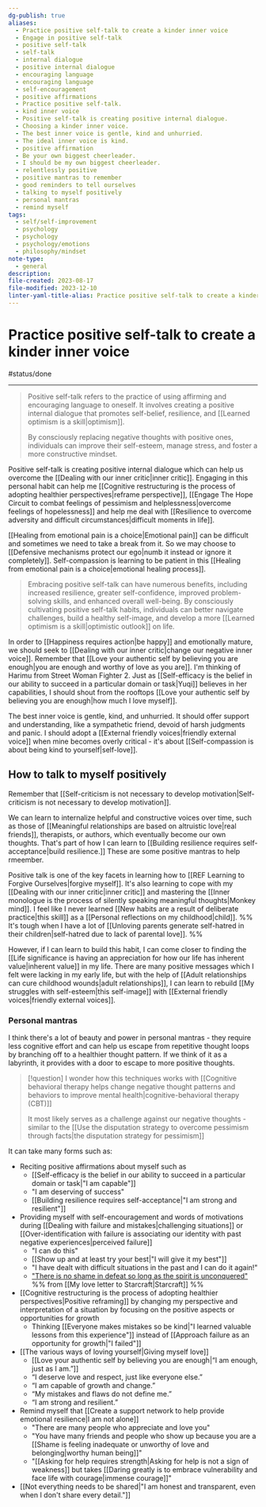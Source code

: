 ```yaml
---
dg-publish: true
aliases:
  - Practice positive self-talk to create a kinder inner voice
  - Engage in positive self-talk
  - positive self-talk
  - self-talk
  - internal dialogue
  - positive internal dialogue
  - encouraging language
  - encouraging language
  - self-encouragement
  - positive affirmations
  - Practice positive self-talk.
  - kind inner voice
  - Positive self-talk is creating positive internal dialogue.
  - Choosing a kinder inner voice.
  - The best inner voice is gentle, kind and unhurried.
  - The ideal inner voice is kind.
  - positive affirmation
  - Be your own biggest cheerleader.
  - I should be my own biggest cheerleader.
  - relentlessly positive
  - positive mantras to remember
  - good reminders to tell ourselves
  - talking to myself positively
  - personal mantras
  - remind myself
tags:
  - self/self-improvement
  - psychology
  - psychology
  - psychology/emotions
  - philosophy/mindset
note-type:
  - general
description: 
file-created: 2023-08-17
file-modified: 2023-12-10
linter-yaml-title-alias: Practice positive self-talk to create a kinder inner voice
---
```


# Practice positive self-talk to create a kinder inner voice

#status/done

---

> Positive self-talk refers to the practice of using affirming and encouraging language to oneself. It involves creating a positive internal dialogue that promotes self-belief, resilience, and [[Learned optimism is a skill|optimism]].
>
> By consciously replacing negative thoughts with positive ones, individuals can improve their self-esteem, manage stress, and foster a more constructive mindset.

Positive self-talk is creating positive internal dialogue which can help us overcome the [[Dealing with our inner critic|inner critic]]. Engaging in this personal habit can help me [[Cognitive restructuring is the process of adopting healthier perspectives|reframe perspective]], [[Engage The Hope Circuit to combat feelings of pessimism and helplessness|overcome feelings of hopelessness]] and help me deal with [[Resilience to overcome adversity and difficult circumstances|difficult moments in life]].

[[Healing from emotional pain is a choice|Emotional pain]] can be difficult and sometimes we need to take a break from it. So we may choose to [[Defensive mechanisms protect our ego|numb it instead or ignore it completely]]. Self-compassion is learning to be patient in this [[Healing from emotional pain is a choice|emotional healing process]].

> Embracing positive self-talk can have numerous benefits, including increased resilience, greater self-confidence, improved problem-solving skills, and enhanced overall well-being. By consciously cultivating positive self-talk habits, individuals can better navigate challenges, build a healthy self-image, and develop a more [[Learned optimism is a skill|optimistic outlook]] on life.

In order to [[Happiness requires action|be happy]] and emotionally mature, we should seek to [[Dealing with our inner critic|change our negative inner voice]]. Remember that [[Love your authentic self by believing you are enough|you are enough and worthy of love as you are]]. I'm thinking of Harimu from Street Woman Fighter 2. Just as [[Self-efficacy is the belief in our ability to succeed in a particular domain or task|Yuqi]] believes in her capabilities, I should shout from the rooftops [[Love your authentic self by believing you are enough|how much I love myself]].

The best inner voice is gentle, kind, and unhurried. It should offer support and understanding, like a sympathetic friend, devoid of harsh judgments and panic. I should adopt a [[External friendly voices|friendly external voice]] when mine becomes overly critical - it's about [[Self-compassion is about being kind to yourself|self-love]].

## How to talk to myself positively

Remember that [[Self-criticism is not necessary to develop motivation|Self-criticism is not necessary to develop motivation]].

We can learn to internalize helpful and constructive voices over time, such as those of [[Meaningful relationships are based on altruistic love|real friends]], therapists, or authors, which eventually become our own thoughts. That's part of how I can learn to [[Building resilience requires self-acceptance|build resilience.]] These are some positive mantras to help rmeember.

Positive talk is one of the key facets in learning how to [[REF Learning to Forgive Ourselves|forgive myself]]. It's also learning to cope with my [[Dealing with our inner critic|inner critic]] and mastering the [[Inner monologue is the process of silently speaking meaningful thoughts|Monkey mind]]. I feel like I never learned [[New habits are a result of deliberate practice|this skill]] as a [[Personal reflections on my childhood|child]].  %% It's tough when I have a lot of [[Unloving parents generate self-hatred in their children|self-hatred due to lack of parental love]]. %%

However, if I can learn to build this habit, I can come closer to finding the [[Life significance is having an appreciation for how our life has inherent value|inherent value]] in my life. There are many positive messages which I felt were lacking in my early life, but with the help of [[Adult relationships can cure childhood wounds|adult relationships]], I can learn to rebuild [[My struggles with self-esteem|this self-image]] with [[External friendly voices|friendly external voices]].

### Personal mantras

I think there's a lot of beauty and power in personal mantras - they require less cognitive effort and can help us escape from repetitive thought loops by branching off to a healthier thought pattern. If we think of it as a labyrinth, it provides with a door to escape to more positive thoughts.

> [!question] I wonder how this techniques works with [[Cognitive behavioral therapy helps change negative thought patterns and behaviors to improve mental health|cognitive-behavioral therapy (CBT)]]
>
> It most likely serves as a challenge against our negative thoughts - similar to the [[Use the disputation strategy to overcome pessimism through facts|the disputation strategy for pessimism]]

It can take many forms such as:
- Reciting positive affirmations about myself such as
	- [[Self-efficacy is the belief in our ability to succeed in a particular domain or task|"I am capable"]]
	- "I am deserving of success"
	- [[Building resilience requires self-acceptance|"I am strong and resilient"]]
- Providing myself with self-encouragement and words of motivations during [[Dealing with failure and mistakes|challenging situations]] or [[Over-identification with failure is associating our identity with past negative experiences|perceived failure]]
	- "I can do this"
	- [[Show up and at least try your best|"I will give it my best"]]
	- "I have dealt with difficult situations in the past and I can do it again!"
	- ["There is no shame in defeat so long as the spirit is unconquered"](https://www.youtube.com/watch?v=uXH0C7Qo2GQ) %% from [[My love letter to Starcraft|Starcraft]] %%
- [[Cognitive restructuring is the process of adopting healthier perspectives|Positive reframing]] by changing my perspective and interpretation of a situation by focusing on the positive aspects or opportunities for growth
	- Thinking [[Everyone makes mistakes so be kind|"I learned valuable lessons from this experience"]] instead of [[Approach failure as an opportunity for growth|"I failed"]]
- [[The various ways of loving yourself|Giving myself love]]
	- [[Love your authentic self by believing you are enough|“I am enough, just as I am.”]]
	- “I deserve love and respect, just like everyone else.”
	- “I am capable of growth and change.”
	- “My mistakes and flaws do not define me.”
	- “I am strong and resilient.”
- Remind myself that [[Create a support network to help provide emotional resilience|I am not alone]]
	- "There are many people who appreciate and love you"
	- "You have many friends and people who show up because you are a [[Shame is feeling inadequate or unworthy of love and belonging|worthy human being]]"
	- "[[Asking for help requires strength|Asking for help is not a sign of weakness]] but takes [[Daring greatly is to embrace vulnerability and face life with courage|immense courage]]"
- [[Not everything needs to be shared|"I am honest and transparent, even when I don't share every detail."]]
